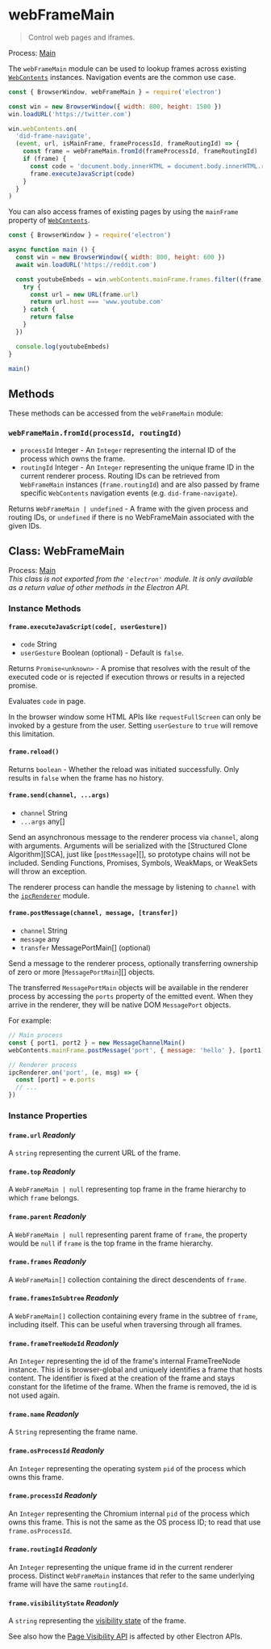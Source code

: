 # webFrameMain

> Control web pages and iframes.

Process: [Main](../glossary.md#main-process)

The `webFrameMain` module can be used to lookup frames across existing
[`WebContents`](web-contents.md) instances. Navigation events are the common
use case.

```javascript
const { BrowserWindow, webFrameMain } = require('electron')

const win = new BrowserWindow({ width: 800, height: 1500 })
win.loadURL('https://twitter.com')

win.webContents.on(
  'did-frame-navigate',
  (event, url, isMainFrame, frameProcessId, frameRoutingId) => {
    const frame = webFrameMain.fromId(frameProcessId, frameRoutingId)
    if (frame) {
      const code = 'document.body.innerHTML = document.body.innerHTML.replaceAll("heck", "h*ck")'
      frame.executeJavaScript(code)
    }
  }
)
```

You can also access frames of existing pages by using the `mainFrame` property
of [`WebContents`](web-contents.md).

```javascript
const { BrowserWindow } = require('electron')

async function main () {
  const win = new BrowserWindow({ width: 800, height: 600 })
  await win.loadURL('https://reddit.com')

  const youtubeEmbeds = win.webContents.mainFrame.frames.filter((frame) => {
    try {
      const url = new URL(frame.url)
      return url.host === 'www.youtube.com'
    } catch {
      return false
    }
  })

  console.log(youtubeEmbeds)
}

main()
```

## Methods

These methods can be accessed from the `webFrameMain` module:

### `webFrameMain.fromId(processId, routingId)`

* `processId` Integer - An `Integer` representing the internal ID of the process which owns the frame.
* `routingId` Integer - An `Integer` representing the unique frame ID in the
  current renderer process. Routing IDs can be retrieved from `WebFrameMain`
  instances (`frame.routingId`) and are also passed by frame
  specific `WebContents` navigation events (e.g. `did-frame-navigate`).

Returns `WebFrameMain | undefined` - A frame with the given process and routing IDs,
or `undefined` if there is no WebFrameMain associated with the given IDs.

## Class: WebFrameMain

Process: [Main](../glossary.md#main-process)<br />
_This class is not exported from the `'electron'` module. It is only available as a return value of other methods in the Electron API._

### Instance Methods

#### `frame.executeJavaScript(code[, userGesture])`

* `code` String
* `userGesture` Boolean (optional) - Default is `false`.

Returns `Promise<unknown>` - A promise that resolves with the result of the executed
code or is rejected if execution throws or results in a rejected promise.

Evaluates `code` in page.

In the browser window some HTML APIs like `requestFullScreen` can only be
invoked by a gesture from the user. Setting `userGesture` to `true` will remove
this limitation.

#### `frame.reload()`

Returns `boolean` - Whether the reload was initiated successfully. Only results in `false` when the frame has no history.

#### `frame.send(channel, ...args)`

* `channel` String
* `...args` any[]

Send an asynchronous message to the renderer process via `channel`, along with
arguments. Arguments will be serialized with the [Structured Clone
Algorithm][SCA], just like [`postMessage`][], so prototype chains will not be
included. Sending Functions, Promises, Symbols, WeakMaps, or WeakSets will
throw an exception.

The renderer process can handle the message by listening to `channel` with the
[`ipcRenderer`](ipc-renderer.md) module.

#### `frame.postMessage(channel, message, [transfer])`

* `channel` String
* `message` any
* `transfer` MessagePortMain[] (optional)

Send a message to the renderer process, optionally transferring ownership of
zero or more [`MessagePortMain`][] objects.

The transferred `MessagePortMain` objects will be available in the renderer
process by accessing the `ports` property of the emitted event. When they
arrive in the renderer, they will be native DOM `MessagePort` objects.

For example:

```js
// Main process
const { port1, port2 } = new MessageChannelMain()
webContents.mainFrame.postMessage('port', { message: 'hello' }, [port1])

// Renderer process
ipcRenderer.on('port', (e, msg) => {
  const [port] = e.ports
  // ...
})
```

### Instance Properties

#### `frame.url` _Readonly_

A `string` representing the current URL of the frame.

#### `frame.top` _Readonly_

A `WebFrameMain | null` representing top frame in the frame hierarchy to which `frame`
belongs.

#### `frame.parent` _Readonly_

A `WebFrameMain | null` representing parent frame of `frame`, the property would be
`null` if `frame` is the top frame in the frame hierarchy.

#### `frame.frames` _Readonly_

A `WebFrameMain[]` collection containing the direct descendents of `frame`.

#### `frame.framesInSubtree` _Readonly_

A `WebFrameMain[]` collection containing every frame in the subtree of `frame`,
including itself. This can be useful when traversing through all frames.

#### `frame.frameTreeNodeId` _Readonly_

An `Integer` representing the id of the frame's internal FrameTreeNode
instance. This id is browser-global and uniquely identifies a frame that hosts
content. The identifier is fixed at the creation of the frame and stays
constant for the lifetime of the frame. When the frame is removed, the id is
not used again.

#### `frame.name` _Readonly_

A `String` representing the frame name.

#### `frame.osProcessId` _Readonly_

An `Integer` representing the operating system `pid` of the process which owns this frame.

#### `frame.processId` _Readonly_

An `Integer` representing the Chromium internal `pid` of the process which owns this frame.
This is not the same as the OS process ID; to read that use `frame.osProcessId`.

#### `frame.routingId` _Readonly_

An `Integer` representing the unique frame id in the current renderer process.
Distinct `WebFrameMain` instances that refer to the same underlying frame will
have the same `routingId`.

#### `frame.visibilityState` _Readonly_

A `string` representing the [visibility state](https://developer.mozilla.org/en-US/docs/Web/API/Document/visibilityState) of the frame.

See also how the [Page Visibility API](browser-window.md#page-visibility) is affected by other Electron APIs.
